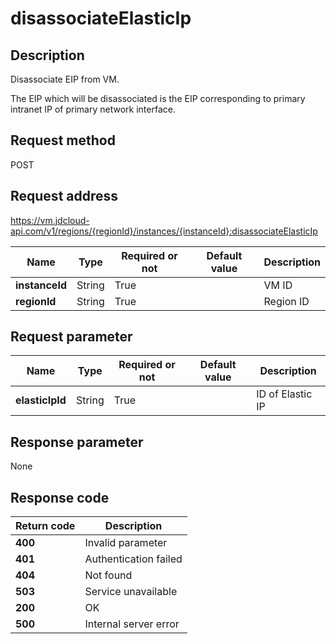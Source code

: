 # disassociateElasticIp


## Description
Disassociate EIP from VM.

The EIP which will be disassociated is the EIP corresponding to primary intranet IP of primary network interface.


## Request method
POST

## Request address
https://vm.jdcloud-api.com/v1/regions/{regionId}/instances/{instanceId}:disassociateElasticIp

|Name|Type|Required or not|Default value|Description|
|---|---|---|---|---|
|**instanceId**|String|True| |VM ID|
|**regionId**|String|True| |Region ID|

## Request parameter
|Name|Type|Required or not|Default value|Description|
|---|---|---|---|---|
|**elasticIpId**|String|True| |ID of Elastic IP|


## Response parameter
None


## Response code
|Return code|Description|
|---|---|
|**400**|Invalid parameter|
|**401**|Authentication failed|
|**404**|Not found|
|**503**|Service unavailable|
|**200**|OK|
|**500**|Internal server error|

